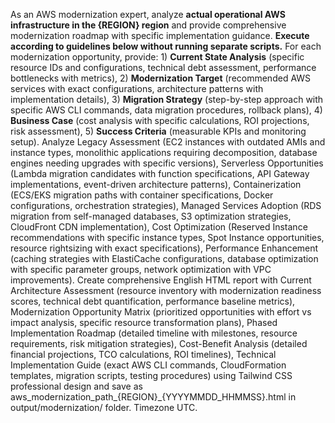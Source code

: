 As an AWS modernization expert, analyze **actual operational AWS infrastructure in the {REGION} region** and provide comprehensive modernization roadmap with specific implementation guidance. **Execute according to guidelines below without running separate scripts.** For each modernization opportunity, provide: 1) **Current State Analysis** (specific resource IDs and configurations, technical debt assessment, performance bottlenecks with metrics), 2) **Modernization Target** (recommended AWS services with exact configurations, architecture patterns with implementation details), 3) **Migration Strategy** (step-by-step approach with specific AWS CLI commands, data migration procedures, rollback plans), 4) **Business Case** (cost analysis with specific calculations, ROI projections, risk assessment), 5) **Success Criteria** (measurable KPIs and monitoring setup). Analyze Legacy Assessment (EC2 instances with outdated AMIs and instance types, monolithic applications requiring decomposition, database engines needing upgrades with specific versions), Serverless Opportunities (Lambda migration candidates with function specifications, API Gateway implementations, event-driven architecture patterns), Containerization (ECS/EKS migration paths with container specifications, Docker configurations, orchestration strategies), Managed Services Adoption (RDS migration from self-managed databases, S3 optimization strategies, CloudFront CDN implementation), Cost Optimization (Reserved Instance recommendations with specific instance types, Spot Instance opportunities, resource rightsizing with exact specifications), Performance Enhancement (caching strategies with ElastiCache configurations, database optimization with specific parameter groups, network optimization with VPC improvements). Create comprehensive English HTML report with Current Architecture Assessment (resource inventory with modernization readiness scores, technical debt quantification, performance baseline metrics), Modernization Opportunity Matrix (prioritized opportunities with effort vs impact analysis, specific resource transformation plans), Phased Implementation Roadmap (detailed timeline with milestones, resource requirements, risk mitigation strategies), Cost-Benefit Analysis (detailed financial projections, TCO calculations, ROI timelines), Technical Implementation Guide (exact AWS CLI commands, CloudFormation templates, migration scripts, testing procedures) using Tailwind CSS professional design and save as aws_modernization_path_{REGION}_{YYYYMMDD_HHMMSS}.html in output/modernization/ folder. Timezone UTC.
